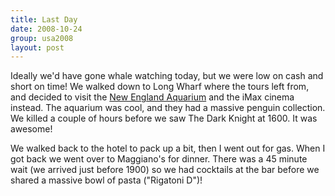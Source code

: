 ```yaml
---
title: Last Day
date: 2008-10-24
group: usa2008
layout: post
---
```

Ideally we'd have gone whale watching today, but we were low on cash and short on time! We walked down to Long Wharf where the tours left from, and decided to visit the [New England Aquarium](http://www.neaq.org/index.php) and the iMax cinema instead. The aquarium was cool, and they had a massive penguin collection. We killed a couple of hours before we saw The Dark Knight at 1600. It was awesome! 

We walked back to the hotel to pack up a bit, then I went out for gas. When I got back we went over to Maggiano's for dinner. There was a 45 minute wait (we arrived just before 1900) so we had cocktails at the bar before we shared a massive bowl of pasta ("Rigatoni D")!